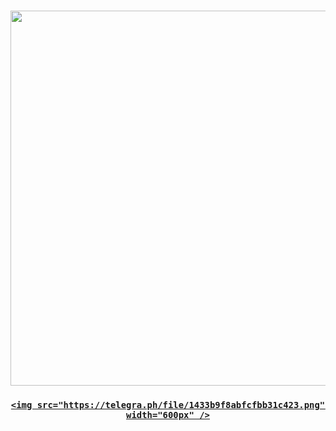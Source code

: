 <a href="#">
  <h3 align="center">
    <img src="https://i.ibb.co/HVB5Dw1/lib-Drive-Header.png" width="600px" />
  </h3>
</a>








<a href="#">

  <h3 align="center">

    <img src="https://telegra.ph/file/1433b9f8abfcfbb31c423.png" width="600px" />

  </h3>

</a>


